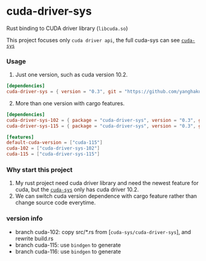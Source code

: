# cuda-driver-sys

Rust binding to CUDA driver library (```libcuda.so```)

This project focuses only ```cuda driver api```, the full cuda-sys can see [```cuda-sys```]

### Usage

1. Just one version, such as cuda version 10.2.

```toml
[dependencies]
cuda-driver-sys = { version = "0.3", git = "https://github.com/yanghaku/cuda-driver-sys", branch = "cuda-102" }
```

2. More than one version with cargo features.

```toml
[dependencies]
cuda-driver-sys-102 = { package = "cuda-driver-sys", version = "0.3", git = "https://github.com/yanghaku/cuda-driver-sys", branch = "cuda-102", optional = true }
cuda-driver-sys-115 = { package = "cuda-driver-sys", version = "0.3", git = "https://github.com/yanghaku/cuda-driver-sys", branch = "cuda-115", optional = true }

[features]
default-cuda-version = ["cuda-115"]
cuda-102 = ["cuda-driver-sys-102"]
cuda-115 = ["cuda-driver-sys-115"]
```

### Why start this project

1. My rust project need cuda driver library and need the newest feature for cuda, but the [```cuda-sys```] only has cuda
   driver 10.2.
2. We can switch cuda version dependence with cargo feature rather than change source code everytime.

### version info

* branch cuda-102: copy src/*.rs from [```cuda-sys/cuda-driver-sys```], and rewrite build.rs
* branch cuda-115: use ```bindgen``` to generate
* branch cuda-116: use ```bindgen``` to generate

[```cuda-sys```]: https://github.com/rust-cuda/cuda-sys
